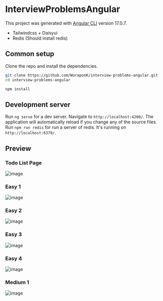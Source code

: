 # InterviewProblemsAngular

This project was generated with [Angular CLI](https://github.com/angular/angular-cli) version 17.0.7.
- Tailwindcss + Daisyui
- Redis (Should install redis)

## Common setup

Clone the repo and install the dependencies.

```bash
git clone https://github.com/WoraponK/interview-problems-angular.git
cd interview-problems-angular
```

```bash
npm install
```

## Development server

Run `ng serve` for a dev server. Navigate to `http://localhost:4200/`. The application will automatically reload if you change any of the source files.
Run `npm run redis` for run a server of redis. It's running on `http://localhost:6379/`.

## Preview
### Todo List Page
![image](https://github.com/WoraponK/interview-problems-angular/assets/138525570/490ada46-7e7e-4aff-9758-3625090f806e)
### Easy 1
![image](https://github.com/WoraponK/interview-problems-angular/assets/138525570/ab644a51-d31b-4985-b693-3521148bc464)
### Easy 2
![image](https://github.com/WoraponK/interview-problems-angular/assets/138525570/030589fc-c9e0-4886-bdf3-2ad515566dd4)
### Easy 3
![image](https://github.com/WoraponK/interview-problems-angular/assets/138525570/03266a48-8b77-48a8-a5a0-f70d6c162048)
### Easy 4
![image](https://github.com/WoraponK/interview-problems-angular/assets/138525570/229bafdd-c9d3-4a45-b0ab-749bce5983a3)
### Medium 1
![image](https://github.com/WoraponK/interview-problems-angular/assets/138525570/7442b3b8-c89a-4ca7-8c40-38bf07deefaf)
